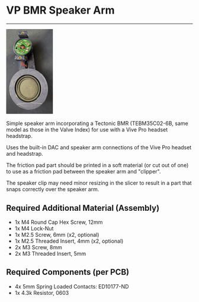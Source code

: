 # VP BMR Speaker Arm

---

<img src="preview.png" alt="example assembly" width="25%"/>

Simple speaker arm incorporating a Tectonic BMR (TEBM35C02-6B, same model as those in the Valve Index) for use with a Vive Pro headset headstrap.

Uses the built-in DAC and speaker arm connections of the Vive Pro headset and headstrap.

The friction pad part should be printed in a soft material (or cut out of one) to use as a friction pad between the speaker arm and "clipper".

The speaker clip may need minor resizing in the slicer to result in a part that snaps correctly over the speaker arm.

## Required Additional Material (Assembly)

- 1x M4 Round Cap Hex Screw, 12mm
- 1x M4 Lock-Nut
- 1x M2.5 Screw, 6mm (x2, optional)
- 1x M2.5 Threaded Insert, 4mm (x2, optional)
- 2x M3 Screw, 8mm
- 2x M3 Threaded Insert, 5mm

## Required Components (per PCB)

- 4x 5mm Spring Loaded Contacts: ED10177-ND
- 1x 4.3k Resistor, 0603
